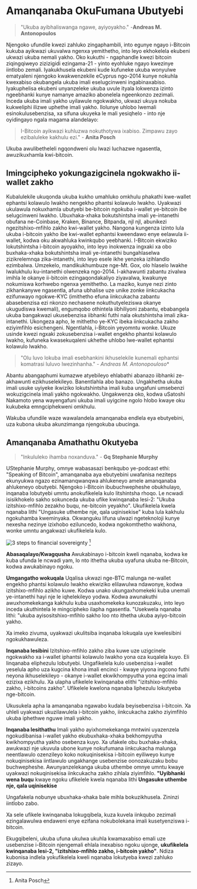 # Amanqanaba OkuFumana Ubutyebi
> "Ukuba ayibhaliswanga ngawe, ayiyoyakho." -**Andreas M. Antonopoulos**

Njengoko ufundile kwezi zahluko zingaphambili, into egunye ngayo i-Bitcoin kukuba ayikwazi ukuvalwa ngenxa yemithetho, into leyo ekhokelela ekubeni ukwazi ukuba nemali yakho. Oko kukuthi - ngaphandle kwezi bitcoin ziqingqiweyo zizizigidi ezingama-21 - yinto eyohluke ngayo kwezinye iintlobo zemali. Iyakukhusela ekubeni kude kufuneke ukuba wonyulwe ematyaleni njengoko kwakwenzekile eCyprus ngo-2014 kunye nokuhla kwexabiso okubangela ukuba imali eselugcinweni ingabinaxabiso. Iyakuphelisa ekubeni unyanzeleke ukuba uvule ityala lokwenza izinto ngeebhanki kunye namanye amaziko abonelela ngeenkonzo zezimali. Inceda ukuba imali yakho uyilawule ngokwakho, ukwazi ukuya nokuba kukweliphi ilizwe uphethe imali yakho. Ilolunye uhlobo lwemali esinokulusebenzisa, xa sifuna ukuyeka le mali yesiqhelo - into nje oyidingayo ngala magama alandelayo:

> I-Bitcoin ayikwazi kuhluzwa nokuthotywa ixabiso. Zimpawu zayo ezibaluleke kakhulu ezi." - **Anita Posch**

Ukuba awulibetheleli ngqondweni olu lwazi luchazwe ngasentla, awuzikuxhamla kwi-bitcoin.

## Imingcipheko yokungazigcinela ngokwakho ii-wallet zakho
Kubalulekile ukuqonda ukuba kukho umahluko omkhulu phakathi kwe-wallet ephantsi kolawulo lwakho nengekho phantsi kolawulo lwakho.  Uyakwazi ukulawula nokuxhamla ubutyebi be-bitcoin ngokuba i-wallet ye-bitcoin ibe selugcinweni lwakho. Ubuxhaka-xhaka bokutshintsha imali ye-intanethi obufana ne-Coinbase, Kraken, Binance, Bitpanda, njl njl, abunikezi ngezitshixo-mfihlo zakho kwi-wallet yakho. Nangona kungenza izinto lula ukuba i-bitcoin yakho ibe kwi-wallet ephantsi kweendawo enye eelawula ii-wallet, kodwa oku akwahluka kwinkqubo yeebhanki. I-Bitcoin ekwiziko lokutshintsha i-bitcoin ayoyakho, into leyo inokwenza ingxaki xa obo buxhaka-xhaka bokutshintsha imali ye-intanethi bungahlaselwa zizikrelemnqa zika-intanethi, into leyo esele ikhe yenzeka izihlandlo ezimbalwa. Umzekelo, mandikukhumbuze nge-Mt. Gox, olo hlaselo lwakhe lwalukhulu ku-intanethi olwenzeka ngo-2014. I-akhawunti zabantu zivalwa imihla le okanye ii-bitcoin ezingaqondakaliyo ziyavalwa, kwakunye nokumiswa korhwebo ngenxa yemithetho. La maziko, kunye nezi zinto zikhankanywe ngasentla, afuna ubhalise uze unike zonke iinkcukacha ezifunwayo ngokwe-KYC (imithetho efuna iinkcukacha zabantu abasebenzisa ezi nkonzo nechasene nokuthutyeleziswa okanye ukugudiswa kwemali), engumqobo othintela iibhiliyoni zabantu, ebabangela ukuba bangakwazi ukusebenzisa iibhanki futhi nala okutshintsha imali zika-intanethi. Ukongeza apho, le mithetho ye-KYC ibeka iinkcukacha zakho eziyimfihlo esichengeni. Ngentlahla, i-Bitcoin yeyomntu wonke. Ukuze usinde kwezi ngxaki zokusebenzisa i-wallet engekho phantsi kolawulo lwakho, kufuneka kwasekuqaleni ukhethe uhlobo lwe-wallet ephantsi kolawulo lwakho.

> "Olu luvo lokuba imali esebhankini ikhuselekile kunemali ephantsi komatrasi luluvo lwezinhanha." - *Andreas M. Antonopouloso**

Abantu abangaphumi kumazwe atyebileyo ehlabathi abanazo iibhanki ze-akhawunti ezikhuselekileyo. Banentlahla abo banazo. Ungakhetha ukuba imali usuke uyiyeke ikwiziko lokutshintsha imali kuba ungafuni umsebenzi wokuzigcinela imali yakho ngokwakho. Ungakwenza oko, kodwa uSatoshi Nakamoto yena wayengafuni ukuba imali uyigcine ngolo hlobo kwaye oku kukubeka emngciphekweni omkhulu. 

Wakuba ufundile waze wawalandela amanqanaba endlela eya ebutyebini, uza kubona ukuba akunzimanga njengokuba ubucinga. 

## Amanqanaba Amathathu Okutyeba
> "Inkululeko ihamba noxanduva." - **Gq Stephanie Murphy**

UStephanie Murphy, omnye wabasasazi benkqubo ye-podcast ethi: "Speaking of Bitcoin", amanqanaba aya ebutyebini uwafanisa neziteps ekunyukwa ngazo ezinamanqwanqwa ahlukeneyo amele amanqanaba ahlukeneyo obutyebi. Njengoko i-Bitcoin ibubuchwepheshe obukhulayo, inqanaba lobutyebi umntu anokufikelela kulo litshintsha rhoqo. Le ncwadi isisikhokelo sakho sokunceda ukuba ufike kwinqanaba lesi-2: "Ukuba izitshixo-mfihlo zezakho buqu, ne-bitcoin yeyakho". Ukufikelela kwela nqanaba lithi "Ungasuke uthembe nje, qala uqinisekise" kuba lula kakhulu ngokuhamba kweminyaka. Okwanguku lifuna ulwazi ngeteknoloji kunye nexesha nezinye izixhobo eziluncedo, kodwa ngokomthetho wakhona, wonke umntu angakwazi ukufikelela kulo. 

![3 steps to financial sovereignty](resources/_staircase-sovereignty-3-steps.png) [^68]

**Abasaqalayo/Kwagqusha** Awukabinayo i-bitcoin kweli nqanaba, kodwa ke kuba ufunda le ncwadi yam, lo nto ithetha ukuba uyafuna ukuba ne-Bitcoin, kodwa awukabinayo ngoku.

**Umgangatho wokuqala** Uqalisa ukwazi nge-BTC malunga ne-wallet engekho phantsi kolawulo lwakho ekwiziko elilawulwa ndawonye, kodwa izitshixo-mfihlo azikho kuwe. Kodwa unako ukungaxhomekeki kuba unemali ye-intanethi hayi nje le iqhelekileyo yodwa. Kodwa awunakuthi awuxhomekekanga kakhulu kuba usaxhomekeka kunozakuzaku, into leyo inceda ukuthintela le mingcipheko ilapha ngasentla. "Usekwela nqanaba lithi: "ukuba ayisositshixo-mfihlo sakho loo nto ithetha ukuba ayiyo-bitcoin yakho.

Xa imeko zivuma, uyakwazi ukulitsiba inqanaba lokuqala uye kwelesibini ngokukhawuleza.

**Inqanaba lesibini** Izitshixo-mfihlo zakho ziba kuwe uze uzigcinele ngokwakho xa i-wallet iphantsi kolawulo lwakho yona oza kuqalela kuyo. Eli linqanaba eliphezulu lobutyebi. Ungafikelela kulo usebenzisa i-wallet yeselula apho uza kugcina khona imali encinci - kwaye yiyona ingcono futhi neyona ikhuselekileyo - okanye i-wallet ekwikhompyutha yona egcina imali ezizixa ezikhulu. Xa ulapha ufikelele kwinqanaba elithi "izitshixo-mfihlo zakho, i-bitcoins zakho". Ufikelele kwelona nqanaba liphezulu lokutyeba nge-bitcoin.

Ukusukela apha la amanqanaba ngawabo kudala beyisebenzisa i-bitcoin. Xa uhleli uyakwazi ukuzilawulela i-bitcoin yakho, iinkcukacha zakho ziyimfihlo ukuba iphethwe nguwe imali yakho.

**Inqanaba lesithathu** Imali yakho ayixhomekekanga mntwini uyazenzela ngokudibanisa i-wallet yakho ekubuxhaka-xhaka bekhompyutha kwikhompyutha yakho osebenza kuyo. Xa ufakele obu buxhaka-xhaka, awukwazi nje ukuvula ubone kunye nokufumana iinkcukacha malunga neentlawulo ozenzileyo koko nokuqinisekisa i-bitcoin eyiliweyo kunye nokuqinisekisa iintlawulo ungakhange usebenzise oonozakuzaku bobu buchwepheshe. Awunyanzelekanga ukuba uthembe omnye umntu kwaye uyakwazi nokuqinisekisa iinkcukacha zakho zihlala ziyimfihlo. **"Uyibhanki wena buqu** kwaye ngoku ufikelele kwela nqanaba lithi **Ungasuke uthembe nje, qala uqinisekise**

Ungafakela nobunye ubuxhaka-xhaka bale mihla bokuzikhusela. Zininzi iintlobo zabo.

Xa sele ufikele kwinqanaba lokugqibela, kuza kuvela iinkqubo zezimali ezingalawulwa endaweni enye ezifana nokubolekana imali kusetyenziswa i-bitcoin.

Ekugqibeleni, ukuba ufuna ukulwa ukuhla kwamaxabiso emali uze usebenzise i-Bitcoin njengemali ehlala inexabiso ngoku ujonge, **ukufikelela kwinqanaba lesi-2, "izitshixo-mfihlo zakho, i-bitcoin yakho"**. Ndiza kubonisa indlela yokufikelela kweli nqanaba lokutyeba kwezi zahluko zizayo.

[^68]: Anita Posch

